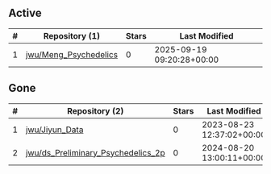 ## Active
| # | Repository (1) | Stars | Last Modified |
| --- | --- | --- | --- |
| 1 | [jwu/Meng_Psychedelics](https://gin.g-node.org/jwu/Meng_Psychedelics) | 0 | 2025-09-19 09:20:28+00:00 |

## Gone
| # | Repository (2) | Stars | Last Modified |
| --- | --- | --- | --- |
| 1 | [jwu/Jiyun_Data](https://gin.g-node.org/jwu/Jiyun_Data) | 0 | 2023-08-23 12:37:02+00:00 |
| 2 | [jwu/ds_Preliminary_Psychedelics_2p](https://gin.g-node.org/jwu/ds_Preliminary_Psychedelics_2p) | 0 | 2024-08-20 13:00:11+00:00 |
